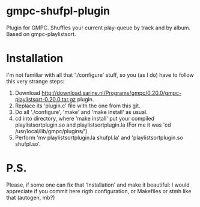 gmpc-shufpl-plugin
==================

Plugin for GMPC. Shuffles your current play-queue by track and by album. 
Based on gmpc-playlistsort.


Installation
======================

I'm not familiar with all that './configure' stuff, so 
you (as I do) have to follow this very strange steps:

1. Download http://download.sarine.nl/Programs/gmpc/0.20.0/gmpc-playlistsort-0.20.0.tar.gz plugin.
2. Replace its 'plugin.c' file with the one from this git.
3. Do all './configure', 'make' and 'make install' as usual.
4. cd into directory, where 'make install' put your compiled playlistsortplugin.so and playlistsortplugin.la
(For me it was 'cd /usr/local/lib/gmpc/plugins/')
5. Perform 'mv playlistsortplugin.la shufpl.la' and 'playlistsortplugin.so shufpl.so'.


P.S.
=======================

Please, if some one can fix that 'Installation' and make it beautiful:
I would appreciate if you commit here rigth configuration, or Makefiles or stmh like that (autogen, mb?) 
